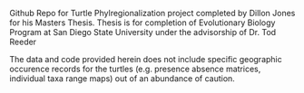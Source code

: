 Github Repo for Turtle Phylregionalization project completed by Dillon Jones for his Masters Thesis. 
Thesis is for completion of Evolutionary Biology Program at San Diego State University under the advisorship of Dr. Tod Reeder

The data and code provided herein does not include specific geographic occurence records for the turtles (e.g. presence absence matrices, individual taxa range maps) out of an abundance of caution.
